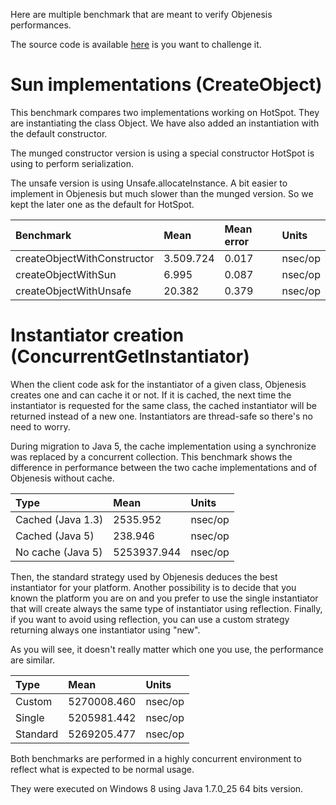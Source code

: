Here are multiple benchmark that are meant to verify Objenesis performances.

The source code is available [here](https://github.com/easymock/objenesis/tree/master/benchmark) is you want to challenge it.

# Sun implementations (CreateObject) #

This benchmark compares two implementations working on HotSpot. They are instantiating the class Object. We have also added an instantiation with the default constructor.

The munged constructor version is using a special constructor HotSpot is using to perform serialization.

The unsafe version is using Unsafe.allocateInstance. A bit easier to implement in Objenesis but much slower than the munged version. So we kept the later one as the default for HotSpot.

|**Benchmark**|**Mean**|**Mean error**|**Units**|
|:------------|:-------|:-------------|:--------|
|createObjectWithConstructor|3.509.724|0.017|nsec/op|
|createObjectWithSun|6.995|0.087|nsec/op|
|createObjectWithUnsafe|20.382|0.379|nsec/op|

# Instantiator creation (ConcurrentGetInstantiator) #

When the client code ask for the instantiator of a given class, Objenesis creates one and can cache it or not. If it is cached, the next time the instantiator is requested for the same class, the cached instantiator will be returned instead of a new one. Instantiators are thread-safe so there's no need to worry.

During migration to Java 5, the cache implementation using a synchronize was replaced by a concurrent collection. This benchmark shows the difference in performance between the two cache implementations and of Objenesis without cache.

|**Type**|**Mean**|**Units**|
|:-------|:-------|:--------|
|Cached (Java 1.3)|2535.952|nsec/op|
|Cached (Java 5)|238.946|nsec/op|
|No cache (Java 5)|5253937.944|nsec/op|

Then, the standard strategy used by Objenesis deduces the best instantiator for your platform. Another possibility is to decide that you known the platform you are on and you prefer to use the single instantiator that will create always the same type of instantiator using reflection. Finally, if you want to avoid using reflection, you can use a custom strategy returning always one instantiator using "new".

As you will see, it doesn't really matter which one you use, the performance are similar.

|**Type**|**Mean**|**Units**|
|:-------|:-------|:--------|
|Custom|5270008.460|nsec/op|
|Single|5205981.442|nsec/op|
|Standard|5269205.477|nsec/op|

Both benchmarks are performed in a highly concurrent environment to reflect what is expected to be normal usage.

They were executed on Windows 8 using Java 1.7.0\_25 64 bits version.
